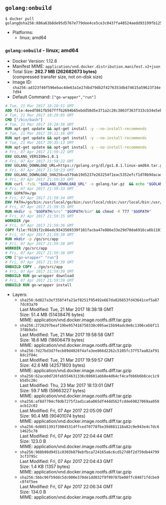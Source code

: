 ## `golang:onbuild`

```console
$ docker pull golang@sha256:886a63b8de95d5767e779dee4ce5ce3c0437fa48524aedd93199fb12526f15e0
```

-	Platforms:
	-	linux; amd64

### `golang:onbuild` - linux; amd64

-	Docker Version: 1.12.6
-	Manifest MIME: `application/vnd.docker.distribution.manifest.v2+json`
-	Total Size: **262.7 MB (262682673 bytes)**  
	(compressed transfer size, not on-disk size)
-	Image ID: `sha256:ad323f40f596ebac4de63a1e27dbd79db2f4276353db474615a59623f34e7d94`
-	Default Command: `["go-wrapper","run"]`

```dockerfile
# Tue, 21 Mar 2017 18:28:51 GMT
ADD file:4eedf861fb567fffb2694b65ebdd58d5e371a2c28c3863f363f333cb34e5eb7b in / 
# Tue, 21 Mar 2017 18:29:05 GMT
CMD ["/bin/bash"]
# Tue, 21 Mar 2017 19:10:58 GMT
RUN apt-get update && apt-get install -y --no-install-recommends 		ca-certificates 		curl 		wget 	&& rm -rf /var/lib/apt/lists/*
# Tue, 21 Mar 2017 19:11:16 GMT
RUN apt-get update && apt-get install -y --no-install-recommends 		bzr 		git 		mercurial 		openssh-client 		subversion 				procps 	&& rm -rf /var/lib/apt/lists/*
# Tue, 21 Mar 2017 20:35:13 GMT
RUN apt-get update && apt-get install -y --no-install-recommends 		g++ 		gcc 		libc6-dev 		make 		pkg-config 	&& rm -rf /var/lib/apt/lists/*
# Fri, 07 Apr 2017 21:59:22 GMT
ENV GOLANG_VERSION=1.8.1
# Fri, 07 Apr 2017 21:59:22 GMT
ENV GOLANG_DOWNLOAD_URL=https://golang.org/dl/go1.8.1.linux-amd64.tar.gz
# Fri, 07 Apr 2017 21:59:23 GMT
ENV GOLANG_DOWNLOAD_SHA256=a579ab19d5237e263254f1eac5352efcf1d70b9dacadb6d6bb12b0911ede8994
# Fri, 07 Apr 2017 21:59:33 GMT
RUN curl -fsSL "$GOLANG_DOWNLOAD_URL" -o golang.tar.gz 	&& echo "$GOLANG_DOWNLOAD_SHA256  golang.tar.gz" | sha256sum -c - 	&& tar -C /usr/local -xzf golang.tar.gz 	&& rm golang.tar.gz
# Fri, 07 Apr 2017 21:59:33 GMT
ENV GOPATH=/go
# Fri, 07 Apr 2017 21:59:34 GMT
ENV PATH=/go/bin:/usr/local/go/bin:/usr/local/sbin:/usr/local/bin:/usr/sbin:/usr/bin:/sbin:/bin
# Fri, 07 Apr 2017 21:59:35 GMT
RUN mkdir -p "$GOPATH/src" "$GOPATH/bin" && chmod -R 777 "$GOPATH"
# Fri, 07 Apr 2017 21:59:35 GMT
WORKDIR /go
# Fri, 07 Apr 2017 21:59:36 GMT
COPY file:f6191f2c86edc9343569339f101facba47e886e33e29d70da6916ca6b1101a53 in /usr/local/bin/ 
# Fri, 07 Apr 2017 21:59:38 GMT
RUN mkdir -p /go/src/app
# Fri, 07 Apr 2017 21:59:38 GMT
WORKDIR /go/src/app
# Fri, 07 Apr 2017 21:59:38 GMT
CMD ["go-wrapper" "run"]
# Fri, 07 Apr 2017 21:59:39 GMT
ONBUILD COPY . /go/src/app
# Fri, 07 Apr 2017 21:59:39 GMT
ONBUILD RUN go-wrapper download
# Fri, 07 Apr 2017 21:59:39 GMT
ONBUILD RUN go-wrapper install
```

-	Layers:
	-	`sha256:6d827a3ef358f4fa21ef8251f95492e667da826653fd43641cef5a877dc03a70`  
		Last Modified: Tue, 21 Mar 2017 18:38:18 GMT  
		Size: 51.4 MB (51438476 bytes)  
		MIME: application/vnd.docker.image.rootfs.diff.tar.gzip
	-	`sha256:2726297beaf19be957416750338c095ae15b94adc0e8c1306cebbf113f8b9a5c`  
		Last Modified: Tue, 21 Mar 2017 19:58:58 GMT  
		Size: 18.6 MB (18606479 bytes)  
		MIME: application/vnd.docker.image.rootfs.diff.tar.gzip
	-	`sha256:7d27bd3d7fecb89d4028f4afa3ee866d2262c5105fc37f57aa82af918dc2f84c`  
		Last Modified: Tue, 21 Mar 2017 19:59:57 GMT  
		Size: 42.6 MB (42571803 bytes)  
		MIME: application/vnd.docker.image.rootfs.diff.tar.gzip
	-	`sha256:62ace0d726feb554631336c08601abb8e4d64cf4cafbb6b6b8cec1c9b5d5c20c`  
		Last Modified: Thu, 23 Mar 2017 18:13:01 GMT  
		Size: 59.7 MB (59663227 bytes)  
		MIME: application/vnd.docker.image.rootfs.diff.tar.gzip
	-	`sha256:af8d7704cf0db7275f2ad1ca6a065df44dd562fcdde69827069aa950acb12c02`  
		Last Modified: Fri, 07 Apr 2017 22:05:09 GMT  
		Size: 90.4 MB (90401074 bytes)  
		MIME: application/vnd.docker.image.rootfs.diff.tar.gzip
	-	`sha256:6d8851391f39045314ffced70778fbe39d881116a82c9e943e4c7dc614625c78`  
		Last Modified: Fri, 07 Apr 2017 22:04:44 GMT  
		Size: 123.0 B  
		MIME: application/vnd.docker.image.rootfs.diff.tar.gzip
	-	`sha256:988b98d9451c0303b879ebfbca724165a6c6cd527d8f2d759db447993cf3795c`  
		Last Modified: Fri, 07 Apr 2017 22:04:43 GMT  
		Size: 1.4 KB (1357 bytes)  
		MIME: application/vnd.docker.image.rootfs.diff.tar.gzip
	-	`sha256:5bbc96f59ddc5dc000e370de1dd032f9f99787be08ffc84871fdcbe9c8f4f5ee`  
		Last Modified: Fri, 07 Apr 2017 22:06:34 GMT  
		Size: 134.0 B  
		MIME: application/vnd.docker.image.rootfs.diff.tar.gzip
